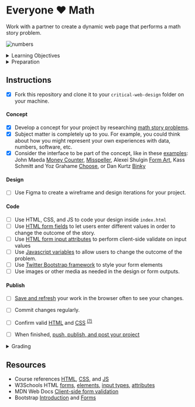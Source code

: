 
# Everyone ♥ Math

Work with a partner to create a dynamic web page that performs a math story problem.

![numbers](assets/img/colorful-numbers.png)



<details>
<summary>Learning Objectives</summary>

Students who complete this assignment will be able to:

- Recall how the `form`, `input`, and `select` elements work together in web forms
- Describe the difference between HTTP Request Methods `GET` and `POST`
- Compare types of form validation (client vs. server) and their purpose
- List attributes like `required`, `type`, `range`, `max`, and `pattern` used to set acceptable input values
- Implement a web framework using external scripts and a CDN
- Use HTML, CSS, JS, Bootstrap, and Git/Github to co-create a web form that computes different outputs based on user input

</details>


<details>
<summary>Preparation</summary>

Complete the following to prepare for this assignment. See [Resources](#resources) for additional information as needed.

- [w3schools: HTTP Request Methods](https://www.w3schools.com/tags/ref_httpmethods.asp)
- [Codecademy: JS 1-1 Introduction to Javascript](https://www.codecademy.com/learn/introduction-to-javascript) (1–8)
- [Codecademy: JS 1-2 Variables](https://www.codecademy.com/learn/introduction-to-javascript) (1–6)
- [Codecademy: JS 2-1 Conditional Statements](https://www.codecademy.com/learn/introduction-to-javascript) (1–8)
- [Codecademy: HTML 3-1 Forms](https://www.codecademy.com/learn/learn-html) (1-14)
- [Codecademy: HTML 3-2 Form Validation](https://www.codecademy.com/learn/learn-html) (1-6)

</details>





## Instructions

- [X] Fork this repository and clone it to your `critical-web-design` folder on your machine.

#### Concept

- [X] Develop a concept for your project by researching [math story problems](https://www.google.com/search?hl=en&q=math+story+problems).
- [X] Subject matter is completely up to you. For example, you could think about how you might represent your own experiences with data, numbers, software, etc.
- [X] Consider the interface to be part of the concept, like in these [examples](https://docs.google.com/spreadsheets/d/1mQ0doWT6tGXm2W-hB5zuz3I8mijGhLSkAe_XrcfMdok/edit#gid=0): John Maeda [Money Counter](http://www.maedastudio.com/2005/moneycounter/index.php?category=all&next=exists&prev=exists&this=moneycounter), [Misspeller](http://www.maedastudio.com/2007/misspell/index.php?category=all&next=2007/human&prev=2007/reduce&this=misspell), Alexei Shulgin [Form Art](http://www.c3.hu/collection/form), Kass Schmitt and Yoz Grahame [Choose](https://bak.spc.org/choose/), or Dan Kurtz [Binky](https://www.binky.rocks/)

#### Design

- [ ] Use Figma to create a wireframe and design iterations for your project.

#### Code

- [ ] Use HTML, CSS, and JS to code your design inside `index.html`
- [ ] Use [HTML form fields](https://www.w3schools.com/html/html_forms.asp) to let users enter different values in order to change the outcome of the story.
- [ ] Use [HTML form input attributes](https://www.w3schools.com/html/html_form_attributes.asp) to perform client-side validate on input values
- [ ] Use [Javascript variables](https://www.w3schools.com/js/js_variables.asp) to allow users to change the outcome of the problem.
- [ ] Use [Twitter Bootstrap framework](https://getbootstrap.com/) to style your form elements
- [ ] Use images or other media as needed in the design or form outputs.

#### Publish
- [ ] [Save and refresh](https://github.com/omundy/learn-computing/blob/main/topics-keyboard-shortcuts.md#web-development-edit-save-refresh-loop) your work in the browser often to see your changes.
- [ ] Commit changes regularly.
- [ ] Confirm valid [HTML](https://validator.w3.org/) and [CSS](https://jigsaw.w3.org/css-validator/) <sup>[(?)](https://github.com/omundy/dig245-critical-web-design/blob/main/reference-sheets/css.md#css-validation)</sup>
- [ ] When finished, [push, publish, and post your project](https://docs.google.com/document/d/17U_zmzM_eML_qkG0PaOdDRcEk3YEmbiQ1TyNnbAM08k/edit#bookmark=id.8jryplv1i8a)




<details>
<summary>Grading</summary>

Points | Category | Description
---: | --- | ---
4 | Concept | Idea is original and evokes deeper thinking on the subject.
4 | Design | Overall quality and use of design principles; Graphics are consistent, layout displays clear information hierarchy
4 | Execution | Concept and design is well-executed, is usable, and functions as intended
4 | Instructions | Project is online, accessible, and linked from Moodle by the deadline
4 | Validation | Valid HTML and CSS
20 | Total |

</details>




## Resources

- Course references [HTML](https://github.com/omundy/dig245-critical-web-design/blob/main/reference-sheets/html.md), [CSS](https://github.com/omundy/dig245-critical-web-design/blob/main/reference-sheets/css.md), and [JS](https://github.com/omundy/dig245-critical-web-design/blob/main/reference-sheets/javascript.md)
- W3Schools HTML [forms](https://www.w3schools.com/html/html_forms.asp), [elements](https://www.w3schools.com/html/html_form_elements.asp), [input types](https://www.w3schools.com/html/html_form_input_types.asp), [attributes](https://www.w3schools.com/html/html_forms_attributes.asp)
- MDN Web Docs [Client-side form validation](https://developer.mozilla.org/en-US/docs/Learn/Forms/Form_validation)
- Bootstrap [Introduction](https://getbootstrap.com/docs/5.1/getting-started/introduction/) and [Forms](https://getbootstrap.com/docs/5.1/forms/overview/)
